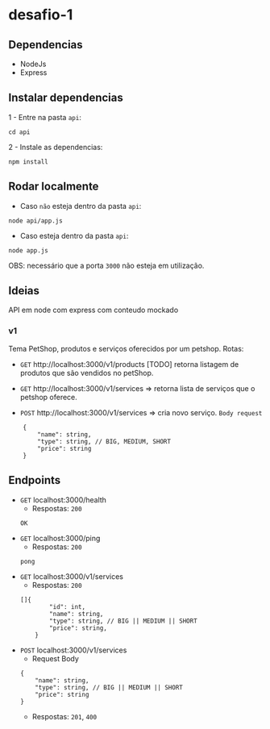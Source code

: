 # desafio-1

## Dependencias
- NodeJs
- Express

## Instalar dependencias
1 - Entre na pasta `api`:
```
cd api
```

2 - Instale as dependencias:
```
npm install
```

## Rodar localmente
- Caso `não` esteja dentro da pasta `api`:
```
node api/app.js
```

- Caso esteja dentro da pasta `api`:
```
node app.js
```

OBS: necessário que a porta `3000` não esteja em utilização.


## Ideias
API em node com express com conteudo mockado
### v1
Tema PetShop, produtos e serviços oferecidos por um petshop.
Rotas:
- `GET` http://localhost:3000/v1/products [TODO]
retorna listagem de produtos que são vendidos no petShop.

- `GET` http://localhost:3000/v1/services => 
retorna lista de serviços que o petshop oferece.

- `POST` http://localhost:3000/v1/services => 
cria novo serviço.
`Body request`
``` 
    {
        "name": string,
        "type": string, // BIG, MEDIUM, SHORT
        "price": string
    }
```


## Endpoints

- `GET` localhost:3000/health 
    - Respostas: `200`
    ```
    OK
    ```
- `GET` localhost:3000/ping 
    - Respostas: `200`
    ```
    pong
    ```
- `GET` localhost:3000/v1/services
    - Respostas: `200`
    ```
    []{
            "id": int,
            "name": string,
            "type": string, // BIG || MEDIUM || SHORT
            "price": string,
        }
    ```
- `POST` localhost:3000/v1/services
    - Request Body
    ```
    {
        "name": string,
        "type": string, // BIG || MEDIUM || SHORT
        "price": string
    }
    ```
    - Respostas: `201`, `400`